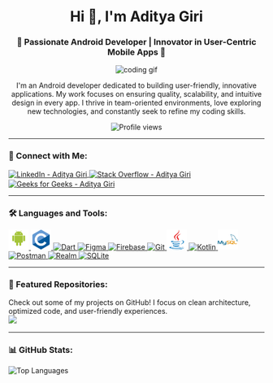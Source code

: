 <h1 align="center">Hi 👋, I'm Aditya Giri</h1>

<h3 align="center">🚀 Passionate Android Developer | Innovator in User-Centric Mobile Apps 🚀</h3>

<div align="center">
  <img src="https://i.giphy.com/media/v1.Y2lkPTc5MGI3NjExeW14a3hwNjhycm5scXgydGRxbDJyZ2J0ZmxhZHB4M21wdzAyNXduNiZlcD12MV9pbnRlcm5hbF9naWZfYnlfaWQmY3Q9cw/RhMmGFlRGT1UtgGTaD/giphy.gif" alt="coding gif" width="400" height="auto"/>
</div>
<p align="center">
  I'm an Android developer dedicated to building user-friendly, innovative applications. My work focuses on ensuring quality, scalability, and intuitive design in every app. I thrive in team-oriented environments, love exploring new technologies, and constantly seek to refine my coding skills.
</p>
<p align="center">
  <img src="https://komarev.com/ghpvc/?username=aditya-giri1234&label=Profile%20views&color=0e75b6&style=flat" alt="Profile views" />
</p>

---

### 🔗 Connect with Me:
<p align="left">
  <a href="https://linkedin.com/in/aditya-giri" target="_blank">
    <img align="center" src="https://raw.githubusercontent.com/rahuldkjain/github-profile-readme-generator/master/src/images/icons/Social/linked-in-alt.svg" alt="LinkedIn - Aditya Giri" height="30" width="40" />
  </a>
  <a href="https://stackoverflow.com/users/aditya_giri" target="_blank">
    <img align="center" src="https://raw.githubusercontent.com/rahuldkjain/github-profile-readme-generator/master/src/images/icons/Social/stack-overflow.svg" alt="Stack Overflow - Aditya Giri" height="30" width="40" />
  </a>
  <a href="https://auth.geeksforgeeks.org/user/aditya_giri" target="_blank">
    <img align="center" src="https://raw.githubusercontent.com/rahuldkjain/github-profile-readme-generator/master/src/images/icons/Social/geeks-for-geeks.svg" alt="Geeks for Geeks - Aditya Giri" height="30" width="40" />
  </a>
</p>

---

### 🛠️ Languages and Tools:
<p align="left">
  <a href="https://developer.android.com" target="_blank" rel="noreferrer">
    <img src="https://raw.githubusercontent.com/devicons/devicon/master/icons/android/android-original-wordmark.svg" alt="Android" width="40" height="40"/>
  </a>
  <a href="https://www.cprogramming.com/" target="_blank" rel="noreferrer">
    <img src="https://raw.githubusercontent.com/devicons/devicon/master/icons/c/c-original.svg" alt="C" width="40" height="40"/>
  </a>
  <a href="https://dart.dev" target="_blank" rel="noreferrer">
    <img src="https://www.vectorlogo.zone/logos/dartlang/dartlang-icon.svg" alt="Dart" width="40" height="40"/>
  </a>
  <a href="https://www.figma.com/" target="_blank" rel="noreferrer">
    <img src="https://www.vectorlogo.zone/logos/figma/figma-icon.svg" alt="Figma" width="40" height="40"/>
  </a>
  <a href="https://firebase.google.com/" target="_blank" rel="noreferrer">
    <img src="https://www.vectorlogo.zone/logos/firebase/firebase-icon.svg" alt="Firebase" width="40" height="40"/>
  </a>
  <a href="https://git-scm.com/" target="_blank" rel="noreferrer">
    <img src="https://www.vectorlogo.zone/logos/git-scm/git-scm-icon.svg" alt="Git" width="40" height="40"/>
  </a>
  <a href="https://www.java.com" target="_blank" rel="noreferrer">
    <img src="https://raw.githubusercontent.com/devicons/devicon/master/icons/java/java-original.svg" alt="Java" width="40" height="40"/>
  </a>
  <a href="https://kotlinlang.org" target="_blank" rel="noreferrer">
    <img src="https://www.vectorlogo.zone/logos/kotlinlang/kotlinlang-icon.svg" alt="Kotlin" width="40" height="40"/>
  </a>
  <a href="https://www.mysql.com/" target="_blank" rel="noreferrer">
    <img src="https://raw.githubusercontent.com/devicons/devicon/master/icons/mysql/mysql-original-wordmark.svg" alt="MySQL" width="40" height="40"/>
  </a>
  <a href="https://postman.com" target="_blank" rel="noreferrer">
    <img src="https://www.vectorlogo.zone/logos/getpostman/getpostman-icon.svg" alt="Postman" width="40" height="40"/>
  </a>
  <a href="https://realm.io/" target="_blank" rel="noreferrer">
    <img src="https://raw.githubusercontent.com/bestofjs/bestofjs-webui/8665e8c267a0215f3159df28b33c365198101df5/public/logos/realm.svg" alt="Realm" width="40" height="40"/>
  </a>
  <a href="https://www.sqlite.org/" target="_blank" rel="noreferrer">
    <img src="https://www.vectorlogo.zone/logos/sqlite/sqlite-icon.svg" alt="SQLite" width="40" height="40"/>
  </a>
</p>

---

### 📂 Featured Repositories:
<p>
  Check out some of my projects on GitHub! I focus on clean architecture, optimized code, and user-friendly experiences.
  <br>
  <a href="https://github.com/Aditya-Giri1234?tab=repositories" target="_blank">
    <img src="https://img.shields.io/badge/-Explore%20My%20Repositories-181717?style=for-the-badge&logo=github&logoColor=white"/>
  </a>
</p>

---

### 📊 GitHub Stats:
<p>
  <img align="left" src="https://github-readme-stats.vercel.app/api/top-langs?username=aditya-giri1234&show_icons=true&locale=en&layout=compact" alt="Top Languages" />
</p>

<!--<p>
  <img align="center" src="https://github-readme-stats.vercel.app/api?username=aditya-giri1234&show_icons=true&locale=en" alt="GitHub Stats" />
</p> -->
